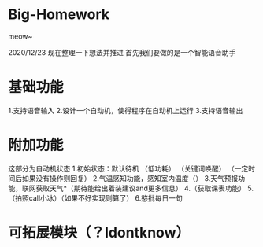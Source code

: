 # Big-Homework
meow~

2020/12/23
现在整理一下想法并推进
首先我们要做的是一个智能语音助手

# 基础功能
1.支持语音输入
2.设计一个自动机，使得程序在自动机上运行
3.支持语音输出

# 附加功能
这部分为自动机状态
1.初始状态：默认待机 （低功耗） （关键词唤醒） （一定时间后如果没有操作则回复）
2.气温感知功能，感知室内温度（）
3.天气预报功能，联网获取天气*（期待能给出着装建议and更多信息）
4.（获取课表功能）
5.（拍照call小冰）（如果不好实现则算了）
6.憨批每日一句

# 可拓展模块（？Idontknow）